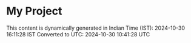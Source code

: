 # My Project

This content is dynamically generated in Indian Time (IST): 2024-10-30 16:11:28 IST
Converted to UTC: 2024-10-30 10:41:28 UTC
